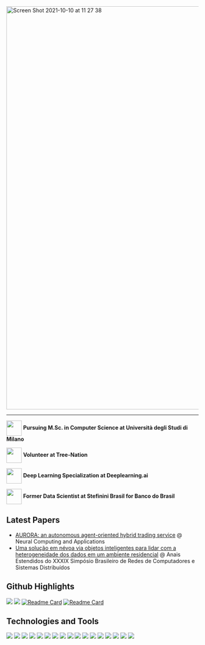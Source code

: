 
<img width="1055" alt="Screen Shot 2021-10-10 at 11 27 38" src="https://user-images.githubusercontent.com/15315541/136690234-139c553d-7633-4642-9b68-0f4b188a64c4.png">

------------------------

<img align="center" width="40" src="https://user-images.githubusercontent.com/15315541/136690497-f30e752b-6638-406f-9a5d-1323dbff31ba.jpeg"/>  **Pursuing M.Sc. in Computer Science at Università degli Studi di Milano**

<img align="center" width="40" src="https://user-images.githubusercontent.com/15315541/136690491-9dadf326-1da4-490f-a388-ee65cdf5ed78.jpeg"/> **Volunteer at Tree-Nation**

<img align="center" width="40" src="https://user-images.githubusercontent.com/15315541/136690494-43410dff-c316-47bb-8657-cd32f2dbc291.jpeg"/> **Deep Learning Specialization at Deeplearning.ai**

<img align="center" width="40" src="https://user-images.githubusercontent.com/15315541/136690502-551bd28a-50c9-4c60-a45b-856e75eea7eb.jpeg"/> **Former Data Scientist at Stefinini Brasil for Banco do Brasil**

## Latest Papers

* [AURORA: an autonomous agent-oriented hybrid trading service](https://rdcu.be/cysdA) @ Neural Computing and Applications
* [Uma solução em névoa via objetos inteligentes para lidar com a heterogeneidade dos dados em um ambiente residencial](https://sol.sbc.org.br/index.php/sbrc_estendido/article/view/17179) @ Anais Estendidos do XXXIX Simpósio Brasileiro de Redes de Computadores e Sistemas Distribuídos

## Github Highlights

![](https://github-readme-stats.vercel.app/api/top-langs/?username=Skalwalker&hide=java,css&theme=tokyonight)
![](https://github-readme-stats.vercel.app/api?username=Skalwalker&show_icons=true&theme=tokyonight)
[![Readme Card](https://github-readme-stats.vercel.app/api/pin/?username=Skalwalker&repo=MRLCommunication&theme=tokyonight)](https://github.com/Skalwalker/MRLCommunication)
[![Readme Card](https://github-readme-stats.vercel.app/api/pin/?username=EmpyreanAI&repo=ResAM&theme=tokyonight)](https://github.com/EmpyreanAI/ResAM)

## Technologies and Tools

![](https://img.shields.io/badge/Code-Python-informational?style=flat&logo=python&logoColor=white&color=60D7F9)
![](https://img.shields.io/badge/Code-Swift-informational?style=flat&logo=swift&logoColor=white&color=60D7F9)
![](https://img.shields.io/badge/Code-C/C++-informational?style=flat&logo=c&logoColor=white&color=60D7F9)
![](https://img.shields.io/badge/Code-R-informational?style=flat&logo=r&logoColor=white&color=60D7F9)
![](https://img.shields.io/badge/Code-JavaScript/TypeScript-informational?style=flat&logo=javascript&logoColor=white&color=60D7F9)
![](https://img.shields.io/badge/ML-DeepLearning-informational?style=flat&logo=deeplearning&logoColor=white&color=60D7F9)
![](https://img.shields.io/badge/ML-ReinforcementLearning-informational?style=flat&logo=pacman&logoColor=white&color=60D7F9)
![](https://img.shields.io/badge/ML-TensorFlow-informational?style=flat&logo=tensorflow&logoColor=white&color=60D7F9)
![](https://img.shields.io/badge/ML-Keras-informational?style=flat&logo=keras&logoColor=white&color=60D7F9)
![](https://img.shields.io/badge/ML-ScikitLearn-informational?style=flat&logo=scikit&logoColor=white&color=60D7F9)
![](https://img.shields.io/badge/ML-Matplotlib-informational?style=flat&logo=matplotlib&logoColor=white&color=60D7F9)
![](https://img.shields.io/badge/ML-Numpy-informational?style=flat&logo=numpy&logoColor=white&color=60D7F9)
![](https://img.shields.io/badge/Tools-Git/Github-informational?style=flat&logo=github&logoColor=white&color=60D7F9)
![](https://img.shields.io/badge/Tools-Docker-informational?style=flat&logo=docker&logoColor=white&color=60D7F9)
![](https://img.shields.io/badge/Tools-Kubernetes-informational?style=flat&logo=kubernetes&logoColor=white&color=60D7F9)
![](https://img.shields.io/badge/Tools-XCode-informational?style=flat&logo=xcode&logoColor=white&color=60D7F9)
![](https://img.shields.io/badge/Tools-Latex-informational?style=flat&logo=latex&logoColor=white&color=60D7F9)


